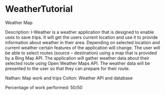 # WeatherTutorial
Weather Map


Description: I-Weather is a weather application that is designed to enable uses to save trips. It will get the users current location and use it to provide information about weather in their area. Depending on selected location and current weather certain features of the application will change. The user will be able to select routes (source – destination) using a map that is provided by a Bing Map API. The application will gather weather data about their selected route using Open Weather Maps API. The weather data will be presented to the user so that they can prepare for their route.


Nathan: Map work and trips
Colton: Weather API and database

Percentage of work performed: 50/50
